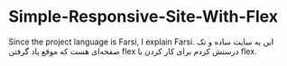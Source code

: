 # Simple-Responsive-Site-With-Flex
Since the project language is Farsi, I explain Farsi.
این یه سایت ساده و تک صفحه‌ای هست که موقع یاد گرفتن flex درستش کردم برای کار کردن با flex.

